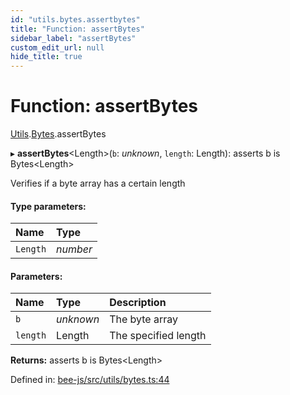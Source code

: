 ```yaml
---
id: "utils.bytes.assertbytes"
title: "Function: assertBytes"
sidebar_label: "assertBytes"
custom_edit_url: null
hide_title: true
---
```


# Function: assertBytes

[Utils](../modules/utils.md).[Bytes](../modules/utils.bytes.md).assertBytes

▸ **assertBytes**<Length\>(`b`: *unknown*, `length`: Length): asserts b is Bytes<Length\>

Verifies if a byte array has a certain length

#### Type parameters:

Name | Type |
:------ | :------ |
`Length` | *number* |

#### Parameters:

Name | Type | Description |
:------ | :------ | :------ |
`b` | *unknown* | The byte array   |
`length` | Length | The specified length    |

**Returns:** asserts b is Bytes<Length\>

Defined in: [bee-js/src/utils/bytes.ts:44](https://github.com/ethersphere/bee-js/blob/7260ee1/src/utils/bytes.ts#L44)
